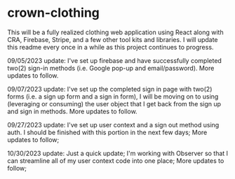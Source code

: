 # crown-clothing

This will be a fully realized clothing web application using React along with CRA, Firebase, Stripe, and a few other tool kits and libraries. I will update this readme every once in a while as this project continues to progress. 

09/05/2023 update: I've set up firebase and have successfully completed two(2) sign-in methods (i.e. Google pop-up and email/password). More updates to follow.

09/07/2023 update: I've set up the completed sign in page with two(2) forms (i.e. a sign up form and a sign in form), I will be moving on to using (leveraging or consuming) the user object that I get back from the sign up and sign in methods. More updates to follow.

09/27/2023 update: I've set up user context and a sign out method using auth. I should be finished with this portion in the next few days; More updates to follow; 

10/30/2023 update: Just a quick update; I'm working with Observer so that I can streamline all of my user context code into one place; More updates to follow;
